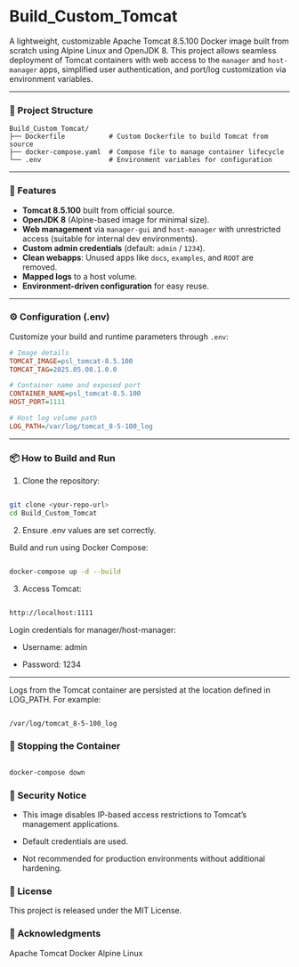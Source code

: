 # Build_Custom_Tomcat

A lightweight, customizable Apache Tomcat 8.5.100 Docker image built from scratch using Alpine Linux and OpenJDK 8. This project allows seamless deployment of Tomcat containers with web access to the `manager` and `host-manager` apps, simplified user authentication, and port/log customization via environment variables.

---

### 🧱 Project Structure
```
Build_Custom_Tomcat/
├── Dockerfile           # Custom Dockerfile to build Tomcat from source
├── docker-compose.yaml  # Compose file to manage container lifecycle
└── .env                 # Environment variables for configuration
```

---

### 🚀 Features

- **Tomcat 8.5.100** built from official source.
- **OpenJDK 8** (Alpine-based image for minimal size).
- **Web management** via `manager-gui` and `host-manager` with unrestricted access (suitable for internal dev environments).
- **Custom admin credentials** (default: `admin` / `1234`).
- **Clean webapps**: Unused apps like `docs`, `examples`, and `ROOT` are removed.
- **Mapped logs** to a host volume.
- **Environment-driven configuration** for easy reuse.

---

### ⚙️ Configuration (.env)

Customize your build and runtime parameters through `.env`:

```ini
# Image details
TOMCAT_IMAGE=psl_tomcat-8.5.100
TOMCAT_TAG=2025.05.08.1.0.0

# Container name and exposed port
CONTAINER_NAME=psl_tomcat-8.5.100
HOST_PORT=1111

# Host log volume path
LOG_PATH=/var/log/tomcat_8-5-100_log
```

---

### 📦 How to Build and Run
 1. Clone the repository:

```bash

git clone <your-repo-url>
cd Build_Custom_Tomcat
```
 2. Ensure .env values are set correctly.

Build and run using Docker Compose:

```bash

docker-compose up -d --build
```
 3. Access Tomcat:

```bash

http://localhost:1111
```
Login credentials for manager/host-manager:

  - Username: admin

  - Password: 1234

---

Logs from the Tomcat container are persisted at the location defined in LOG_PATH. For example:

```bash

/var/log/tomcat_8-5-100_log
```

### 🛑 Stopping the Container
```bash

docker-compose down
```
### 🔐 Security Notice
  - This image disables IP-based access restrictions to Tomcat’s management applications.

  - Default credentials are used.

  - Not recommended for production environments without additional hardening.

### 📄 License
This project is released under the MIT License.

### 🙌 Acknowledgments
Apache Tomcat
Docker
Alpine Linux